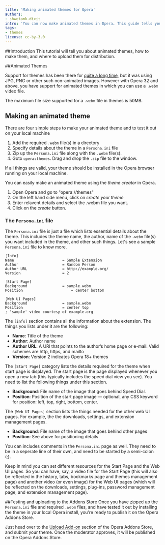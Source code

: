 ```yaml
---
title: 'Making animated themes for Opera'
authors:
- shwetank-dixit
intro: 'You can now make animated themes in Opera. This guide tells you how'
tags:
- themes
license: cc-by-3.0
---
```


##Introduction
This tutorial will tell you about animated themes, how to make them, and where to upload them for distribution.

##Animated Themes

Support for themes has been there for [quite a long time](https://dev.opera.com/articles/themes-in-opera-18-and-higher/), but it was using JPG, PNG or other such non-animated images. However with Opera 32 and above, you have support for animated themes in which you can use a `.webm` video file.

The maximum file size supported for a `.webm` file in themes is 50MB.

## Making an animated theme

There are four simple steps to make your animated theme and to test it out on your local machine

1. Add the required `.webm` file(s) in a directory
2. Specify details about the theme in a `Persona.ini` file
3. Zip up the `Persona.ini` file along with the `.webm` file(s).
4. Goto `opera:themes`. Drag and drop the `.zip` file to the window.

If all things are valid, your theme should be installed in the Opera browser running on your local machine.

You can easily make an animated theme using the *theme creator* in Opera. 

1. Open Opera and go to "opera://themes"
2. On the left hand side menu, click on *create your theme*
3. Enter relavent details and select the .webm file you want. 
4. Click on the *create* button.

### The `Persona.ini` file

The `Persona.ini` file is just a file which lists essential details about the theme. This includes the theme name, the author, name of the `.webm` file(s) you want included in the theme, and other such things. Let's see a sample `Persona.ini` file to know more.

	[Info]
	Name				      = Sample Extension
	Author			 	      = Random Person
	Author URL			      = http://example.org/
	Version				      = 2
	
	[Start Page]
	Background			      = sample.webm
	Position				      = center bottom
	
	[Web UI Pages]
	Background			      = sample.webm
	Position			      = center top
	; 'sample' video courtesy of example.org


The `[info]` section contains all the information about the extension. The things you lists under it are the following:

* **Name**: Title of the theme
* **Author**: Author name
* **Author URL**: A URI that points to the author’s home page or e-mail. Valid schemes are http, https, and mailto
* **Version**: Version 2 indicates Opera 18+ themes

The `[Start Page]` category lists the details required for the theme when start page is displayed. The start page is the page displayed whenever you open a new tab (this typically includes the speed dial view you see). You need to list the following things under this section.

* **Background**: File name of the image that goes behind Speed Dial.
* **Position**: Position of the start page image — optional, any CSS keyword for position: left, top, right, bottom, center.

The `[Web UI Pages]` section lists the things needed for the other web UI pages. For example, the the downloads, settings, and extension management pages.

* **Background**: File name of the image that goes behind other pages
* **Position**: See above for positioning details

You can includes comments in the `Persona.ini` page as well. They need to be in a seperate line of their own, and need to be started by a semi-colon (;).

Keep in mind you can set different resources for the Start Page and the Web UI pages. So you can have, say, a video file for the Start Page (this will also be reflected in the history, tabs, bookmarks page and themes management page) and another video (or even image) for the Web UI pages (which will be reflected on the downloads, settings, plug-ins, password management page, and extension management page).

##Testing and uploading to the Addons Store
Once you have zipped up the `Persona.ini` file and required `.webm` files, and have tested it out by installing the theme in your local Opera install, you're ready to publish it on the Opera Addons Store.

Just head over to the [Upload Add-on](https://addons.opera.com/developer/upload/) section of the Opera Addons Store, and submit your theme. Once the moderator approves, it will be published on the Opera Addons Store.
